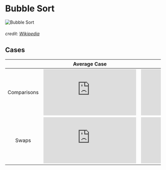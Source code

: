 # Bubble Sort
![Bubble Sort](https://upload.wikimedia.org/wikipedia/commons/c/c8/Bubble-sort-example-300px.gif)
###### *credit: [Wikipedia](https://wikipedia.org/wiki/Bubble_sort)*

## Cases
&nbsp; |  Average Case  |  Worst Case  | Best Case
:-----:|:--------------:|:------------:|:---------:
Comparisons|![average case comparisons](http://www.sciweavers.org/tex2img.php?eq=O%28n%5E%7B2%7D%29&bc=White&fc=Black&im=png&fs=12&ff=arev&edit=0)|![worst case comparisons](http://www.sciweavers.org/tex2img.php?eq=O%28n%5E%7B2%7D%29&bc=White&fc=Black&im=png&fs=12&ff=arev&edit=0)|![best case comparisons](http://www.sciweavers.org/tex2img.php?eq=O%28n%29&bc=White&fc=Black&im=png&fs=12&ff=arev&edit=0)
Swaps|![average case swaps](http://www.sciweavers.org/tex2img.php?eq=O%28n%5E%7B2%7D%29&bc=White&fc=Black&im=png&fs=12&ff=arev&edit=0)|![worst case swaps](http://www.sciweavers.org/tex2img.php?eq=O%28n%5E%7B2%7D%29&bc=White&fc=Black&im=png&fs=12&ff=arev&edit=0)|![best case swaps](http://www.sciweavers.org/tex2img.php?eq=O%281%29&bc=White&fc=Black&im=png&fs=12&ff=arev&edit=0)
